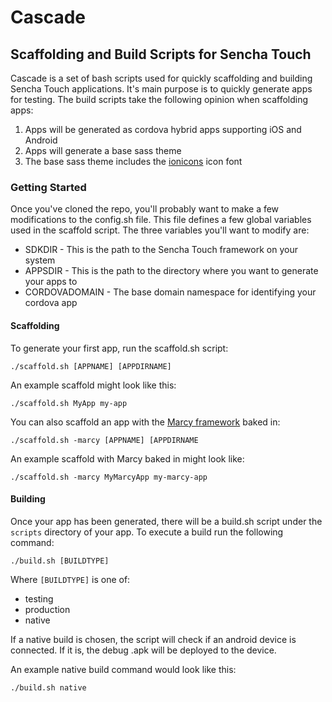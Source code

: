 # Cascade
## Scaffolding and Build Scripts for Sencha Touch

Cascade is a set of bash scripts used for quickly scaffolding and building Sencha Touch applications. It's main purpose is to quickly generate apps for testing. The build scripts take the following opinion when scaffolding apps:

1. Apps will be generated as cordova hybrid apps supporting iOS and Android
2. Apps will generate a base sass theme
3. The base sass theme includes the [ionicons](https://github.com/driftyco/ionicons) icon font

### Getting Started

Once you've cloned the repo, you'll probably want to make a few modifications to the config.sh file. This file defines a few global variables used in the scaffold script. The three variables you'll want to modify are:

- SDKDIR - This is the path to the Sencha Touch framework on your system
- APPSDIR - This is the path to the directory where you want to generate your apps to
- CORDOVADOMAIN - The base domain namespace for identifying your cordova app

#### Scaffolding

To generate your first app, run the scaffold.sh script:

`./scaffold.sh [APPNAME] [APPDIRNAME]`

An example scaffold might look like this:

`./scaffold.sh MyApp my-app`

You can also scaffold an app with the [Marcy framework](https://github.com/bricemason/marcy) baked in:

`./scaffold.sh -marcy [APPNAME] [APPDIRNAME`

An example scaffold with Marcy baked in might look like:

`./scaffold.sh -marcy MyMarcyApp my-marcy-app`

#### Building

Once your app has been generated, there will be a build.sh script under the `scripts` directory of your app. To execute a build run the following command:

`./build.sh [BUILDTYPE]`

Where `[BUILDTYPE]` is one of:

- testing
- production
- native

If a native build is chosen, the script will check if an android device is connected. If it is, the debug .apk will be deployed to the device.

An example native build command would look like this:

`./build.sh native`
